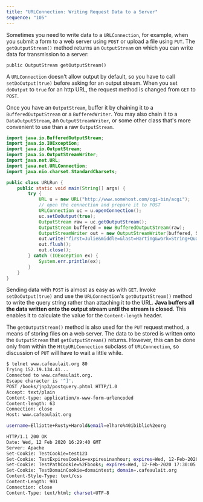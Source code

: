 ```yaml
---
title: "URLConnection: Writing Request Data to a Server"
sequence: "105"
---
```


Sometimes you need to write data to a `URLConnection`, for example,
when you submit a form to a web server using `POST` or upload a file using `PUT`.
The `getOutputStream()` method returns an `OutputStream` on which you can write data for transmission to a server:

```text
public OutputStream getOutputStream()
```

A `URLConnection` doesn't allow output by default,
so you have to call `setDoOutput(true)` before asking for an output stream.
When you set `doOutput` to `true` for an http URL, the request method is changed from `GET` to `POST`.

Once you have an `OutputStream`, buffer it by chaining it to a `BufferedOutputStream` or a `BufferedWriter`.
You may also chain it to a `DataOutputStream`, an `OutputStreamWriter`,
or some other class that's more convenient to use than a raw `OutputStream`.

```java
import java.io.BufferedOutputStream;
import java.io.IOException;
import java.io.OutputStream;
import java.io.OutputStreamWriter;
import java.net.URL;
import java.net.URLConnection;
import java.nio.charset.StandardCharsets;

public class URLRun {
    public static void main(String[] args) {
        try {
            URL u = new URL("http://www.somehost.com/cgi-bin/acgi");
            // open the connection and prepare it to POST
            URLConnection uc = u.openConnection();
            uc.setDoOutput(true);
            OutputStream raw = uc.getOutputStream();
            OutputStream buffered = new BufferedOutputStream(raw);
            OutputStreamWriter out = new OutputStreamWriter(buffered, StandardCharsets.ISO_8859_1);
            out.write("first=Julie&middle=&last=Harting&work=String+Quartet\r\n");
            out.flush();
            out.close();
        } catch (IOException ex) {
            System.err.println(ex);
        }
    }
}
```

Sending data with `POST` is almost as easy as with `GET`.
Invoke `setDoOutput(true)` and use the `URLConnection`'s `getOutputStream()` method
to write the query string rather than attaching it to the URL.
**Java buffers all the data written onto the output stream until the stream is closed**.
This enables it to calculate the value for the `Content-length` header.

The `getOutputStream()` method is also used for the `PUT` request method, a means of storing files on a web server.
The data to be stored is written onto the `OutputStream` that `getOutputStream()` returns.
However, this can be done only from within the `HttpURLConnection` subclass of `URLConnection`,
so discussion of `PUT` will have to wait a little while.

```bash
$ telnet www.cafeaulait.org 80
Trying 152.19.134.41...
Connected to www.cafeaulait.org.
Escape character is '^]'.
POST /books/jnp3/postquery.phtml HTTP/1.0
Accept: text/plain
Content-type: application/x-www-form-urlencoded
Content-length: 63
Connection: close
Host: www.cafeaulait.org

username=Elliotte+Rusty+Harold&email=elharo%40ibiblio%2eorg

HTTP/1.1 200 OK
Date: Wed, 12 Feb 2020 16:29:40 GMT
Server: Apache
Set-Cookie: TestCookie=test123
Set-Cookie: TestExpiresCookie=expiresinanhour; expires=Wed, 12-Feb-2020 17:30:05 GMT; Max-Age=3600
Set-Cookie: TestPathCookie=%2Fbooks; expires=Wed, 12-Feb-2020 17:30:05 GMT; Max-Age=3600; path=/books
Set-Cookie: TestDomainCookie=domaintest; domain=.cafeaulait.org
Content-Style-Type: text/css
Content-Length: 901
Connection: close
Content-Type: text/html; charset=UTF-8

```

